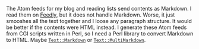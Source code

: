The Atom feeds for my blog and reading lists send contents as Markdown.  I read
them on [Feedly](http://feedly.com), but it does not handle Markdown.  Worse, it
just smooshes all the text together and I loose any paragraph structure.  It
would be better if the contents were HTML instead.  I generate these Atom feeds
from CGI scripts written in Perl, so I need a Perl library to convert Markdown
to HTML.  Maybe [`Text::Markdown`](https://metacpan.org/pod/Text::Markdown) or
[`Text::MultiMarkdown`](https://metacpan.org/pod/Text::MultiMarkdown).
